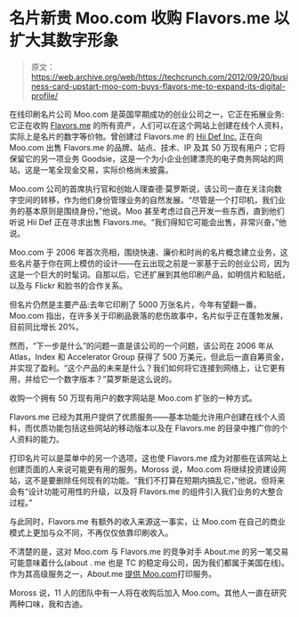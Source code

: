 # 名片新贵 Moo.com 收购 Flavors.me 以扩大其数字形象

> 原文：<https://web.archive.org/web/https://techcrunch.com/2012/09/20/business-card-upstart-moo-com-buys-flavors-me-to-expand-its-digital-profile/>

在线印刷名片公司 Moo.com 是英国早期成功的创业公司之一，它正在拓展业务:它正在收购 [Flavors.me](https://web.archive.org/web/20230224135429/http://flavors.me/) 的所有资产，人们可以在这个网站上创建在线个人资料，实际上是名片的数字等价物。曾创建过 Flavors.me 的 [Hii Def Inc.](https://web.archive.org/web/20230224135429/http://www.hiidef.com/) 正在向 Moo.com 出售 Flavors.me 的品牌、站点、技术、IP 及其 50 万现有用户；它将保留它的另一项业务 Goodsie，这是一个为小企业创建漂亮的电子商务网站的网站。这是一笔全现金交易，实际价格尚未披露。

Moo.com 公司的首席执行官和创始人理查德·莫罗斯说，该公司一直在关注向数字空间的转移，作为他们身份管理业务的自然发展。“尽管是一个打印机，我们业务的基本原则是围绕身份，”他说。Moo 甚至考虑过自己开发一些东西，直到他们听说 Hii Def 正在寻求出售 Flavors.me。“我们得知它可能会出售，非常兴奋，”他说。

Moo.com 于 2006 年首次亮相，围绕快速、廉价和时尚的名片概念建立业务，这些名片基于你在网上模仿的设计——在云出现之前是一家基于云的创业公司，因为这是一个巨大的时髦词。自那以后，它还扩展到其他印刷产品，如明信片和贴纸，以及与 Flickr 和脸书的合作关系。

但名片仍然是主要产品:去年它印刷了 5000 万张名片，今年有望翻一番。Moo.com 指出，在许多关于印刷品衰落的悲伤故事中，名片似乎正在蓬勃发展，目前同比增长 20%。

然而，“下一步是什么”的问题一直是该公司的一个问题，该公司在 2006 年从 Atlas，Index 和 Accelerator Group 获得了 500 万美元，但此后一直自筹资金，并实现了盈利。“这个产品的未来是什么？我们如何将它连接到网络上，让它更有用，并给它一个数字版本？”莫罗斯是这么说的。

收购一个拥有 50 万现有用户的数字网站是 Moo.com 扩张的一种方式。

Flavors.me 已经为其用户提供了优质服务——基本功能允许用户创建在线个人资料，而优质功能包括这些网站的移动版本以及在 Flavors.me 的目录中推广你的个人资料的能力。

打印名片可以是菜单中的另一个选项，这也使 Flavors.me 成为对那些在该网站上创建页面的人来说可能更有用的服务。Moross 说，Moo.com 将继续投资建设网站，这不是要删除任何现有的功能。“我们不打算在短期内搞乱它，”他说。但将来会有“设计功能可用性的升级，以及将 Flavors.me 的组件引入我们业务的大整合过程。”

与此同时，Flavors.me 有额外的收入来源这一事实，让 Moo.com 在自己的商业模式上更加与众不同，不再仅仅依靠印刷收入。

不清楚的是，这对 Moo.com 与 Flavors.me 的竞争对手 About.me 的另一笔交易可能意味着什么(about . me 也是 TC 的稳定母公司，因为我们都属于美国在线)。作为其高级服务之一，About.me [提供 Moo.com](https://web.archive.org/web/20230224135429/https://techcrunch.com/2011/04/19/courtesy-of-moo-aols-about-me-allows-users-to-print-free-business-cards/)打印服务。

Moross 说，11 人的团队中有一人将在收购后加入 Moo.com。其他人一直在研究两种口味，我和古迪。